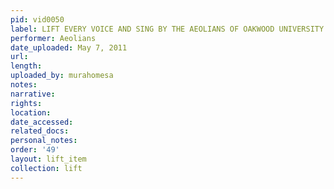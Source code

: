 ```yaml
---
pid: vid0050
label: LIFT EVERY VOICE AND SING BY THE AEOLIANS OF OAKWOOD UNIVERSITY
performer: Aeolians
date_uploaded: May 7, 2011
url: 
length: 
uploaded_by: murahomesa
notes: 
narrative: 
rights: 
location: 
date_accessed: 
related_docs: 
personal_notes: 
order: '49'
layout: lift_item
collection: lift
---
```

